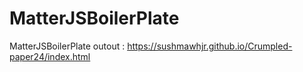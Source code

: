 # MatterJSBoilerPlate
MatterJSBoilerPlate
outout : https://sushmawhjr.github.io/Crumpled-paper24/index.html
